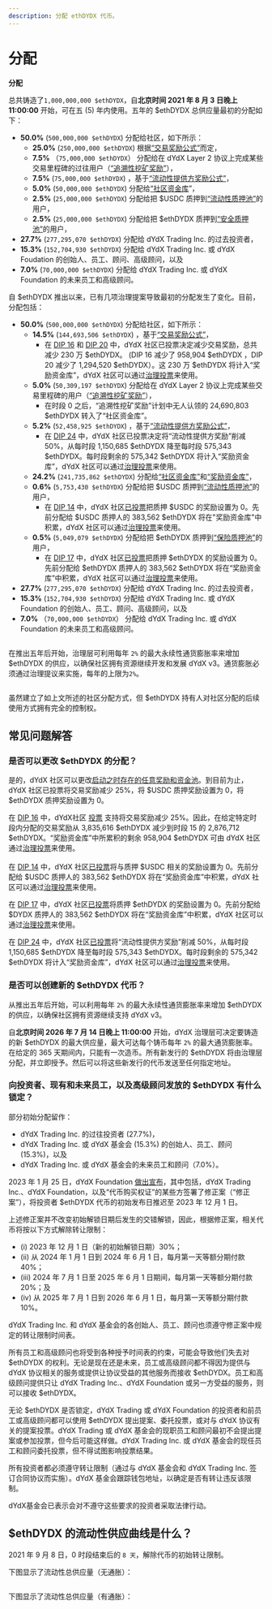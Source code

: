 ```yaml
---
description: 分配 ethDYDX 代币。
---
```


# 分配

**分配**

总共铸造了`1,000,000,000 $ethDYDX`，自**北京时间 2021 年 8 月 3 日晚上 11:00:00** 开始，可在五 (5) 年内使用。五年的 $ethDYDX 总供应量最初的分配如下：

* **50.0%** (`500,000,000 $ethDYDX`) 分配给社区，如下所示：
  * **25.0%** (`250,000,000 $ethDYDX`) 根据[“交易奖励公式”](https://docs.dydx.community/dydx-governance/rewards/trading-rewards)而定，
  * **7.5%** （`75,000,000 $ethDYDX`） 分配给在 dYdX Layer 2 协议上完成某些交易里程碑的过往用户（[“追溯性挖矿奖励”](https://docs.dydx.community/dydx-governance/rewards/retroactive-mining-rewards)），
  * **7.5%** (`75,000,000 $ethDYDX`) ，基于[“流动性提供方奖励公式”](https://docs.dydx.community/dydx-governance/rewards/liquidity-provider-rewards)，
  * **5.0%** (`50,000,000 $ethDYDX`) 分配给[“社区资金库](https://docs.dydx.community/dydx-governance/start-here/community-treasury/)”，
  * **2.5%** (`25,000,000 $ethDYDX`) 分配给把 $USDC 质押到[“流动性质押池”](https://docs.dydx.community/dydx-governance/staking-pools/liquidity-staking-pool)的用户，
  * **2.5%** (`25,000,000 $ethDYDX`) 分配给把 $ethDYDX 质押到[“安全质押池”](https://docs.dydx.community/dydx-governance/staking-pools/safety-staking-pool)的用户，
* **27.7%** (`277,295,070 $ethDYDX`) 分配给 dYdX Trading Inc. 的过去投资者，
* **15.3%** (`152,704,930 $ethDYDX`) 分配给 dYdX Trading Inc. 或 dYdX Foudation 的创始人、员工、顾问、高级顾问，以及
* **7.0%** (`70,000,000 $ethDYDX`) 分配给 dYdX Trading Inc. 或 dYdX Foundation 的未来员工和高级顾问。

自 $ethDYDX 推出以来，已有几项治理提案导致最初的分配发生了变化。目前，分配包括：

* **50.0%** (`500,000,000 $ethDYDX`) 分配给社区，如下所示：
  * **14.5%** (`144,693,506 $ethDYDX`) ，基于[“交易奖励公式”](https://docs.dydx.community/dydx-governance/rewards/trading-rewards)，
    * 在 [DIP 16](https://github.com/dydxfoundation/dip/blob/master/content/dips/DIP-16.md) 和 [DIP 20](https://dydx.community/dashboard/proposal/11) 中，dYdX 社区已投票决定减少交易奖励，总共减少 230 万 $ethDYDX。 (DIP 16  减少了 958,904 $ethDYDX ，DIP 20 减少了 1,294,520 $ethDYDX）。这 230 万 $ethDYDX 将计入“奖励资金库”，dYdX 社区可以通过[治理投票](https://docs.dydx.community/dydx-governance/voting-and-governance/governance-parameters)来使用。
  * **5.0%** (`50,309,197 $ethDYDX`) 分配给在 dYdX Layer 2 协议上完成某些交易里程碑的用户（[“追溯性挖矿奖励”](../rewards/retroactive-mining-rewards.md)），
    * 在时段 0 之后，“追溯性挖矿奖励”计划中无人认领的 24,690,803 $ethDYDX 转入了“社区资金库”。
  * **5.2%** (`52,458,925 $ethDYDX`) ，基于[“流动性提供方奖励公式”](https://docs.dydx.community/dydx-governance/rewards/liquidity-provider-rewards)，
    * 在 [DIP 24](https://github.com/dydxfoundation/dip/blob/master/content/dips/DIP-24.md) 中，dYdX 社区已投票决定将“流动性提供方奖励”削减 50%，从每时段 1,150,685 $ethDYDX 降至每时段 575,343 $ethDYDX。每时段剩余的 575,342 $ethDYDX 将计入“奖励资金库”，dYdX 社区可以通过[治理投票](https://docs.dydx.community/dydx-governance/voting-and-governance/governance-parameters)来使用。
  * **24.2%** (`241,735,862 $ethDYDX`) 分配给[“社区资金库”](https://docs.dydx.community/dydx-governance/start-here/community-treasury/)和[“奖励资金库”](https://docs.dydx.community/dydx-governance/start-here/rewards-treasury)，
  * **0.6%** (`5,753,430 $ethDYDX`) 分配给把 $USDC 质押到[“流动性质押池”](https://docs.dydx.community/dydx-governance/staking-pools/liquidity-staking-pool)的用户，
    * 在 [DIP 14](https://github.com/dydxfoundation/dip/blob/master/content/dips/DIP-14.md) 中，dYdX 社区[已投票](https://dydx.community/dashboard/proposal/7)把质押 $USDC 的奖励设置为 0。先前分配给 $USDC 质押人的 383,562 $ethDYDX 将在"奖励资金库"中积累，dYdX 社区可以通过[治理投票](https://docs.dydx.community/dydx-governance/voting-and-governance/governance-parameters)来使用。
  * **0.5%** (`5,049,079 $ethDYDX`) 分配给把 $ethDYDX 质押到[“保险质押池”](https://docs.dydx.community/dydx-governance/staking-pools/safety-staking-pool)的用户，
    * 在 [DIP 17](https://github.com/dydxfoundation/dip/blob/master/content/dips/DIP-17.md) 中，dYdX 社区[已投票](https://dydx.community/dashboard/proposal/9)把质押 $ethDYDX 的奖励设置为 0。先前分配给 $ethDYDX 质押人的 383,562 $ethDYDX 将在“奖励资金库”中积累，dYdX 社区可以通过[治理投票](https://docs.dydx.community/dydx-governance/voting-and-governance/governance-parameters)来使用。
* **27.7%** (`277,295,070 $ethDYDX`) 分配给 dYdX Trading Inc. 的过去投资者，
* **15.3%** (`152,704,930 $ethDYDX`) 分配给 dYdX Trading Inc. 或 dYdX Foundation 的创始人、员工、顾问、高级顾问，以及
* **7.0%** （`70,000,000 $ethDYDX`） 分配给 dYdX Trading Inc. 或 dYdX Foundation 的未来员工和高级顾问。

<figure><img src="../.gitbook/assets/allocation 5 year.png" alt=""><figcaption></figcaption></figure>

在推出五年后开始，治理层可利用每年 `2%` 的最大永续性通货膨胀率来增加 $ethDYDX 的供应，以确保社区拥有资源继续开发和发展 dYdX v3。通货膨胀必须通过治理提议来实施，每年的上限为`2%`。

<figure><img src="../.gitbook/assets/allocation 10 year 2% inflation (2).png" alt=""><figcaption></figcaption></figure>

虽然建立了如上文所述的社区分配方式，但 $ethDYDX 持有人对社区分配的后续使用方式拥有完全的控制权。

## **常见问题解答**

### 是否可以更改 $ethDYDX 的分配？

是的，dYdX 社区可以更改[启动之时存在的任意奖励和资金池](../voting-and-governance/governance-parameters.md)。到目前为止，dYdX 社区已投票将交易奖励减少 25%，将 $USDC 质押奖励设置为 0，将 $ethDYDX 质押奖励设置为 0。

在 [DIP 16](https://github.com/dydxfoundation/dip/blob/master/content/dips/DIP-16.md) 中，dYdX社区 [投票](https://dydx.community/dashboard/proposal/8) 支持将交易奖励减少 25%。因此，在给定特定时段内分配的交易奖励从 3,835,616 $ethDYDX 减少到时段 15 的 2,876,712  $ethDYDX。“奖励资金库”中所累积的剩余 958,904 $ethDYDX 可由 dYdX 社区通过[治理投票](https://docs.dydx.community/dydx-governance/voting-and-governance/governance-parameters)来使用。\
\
在 [DIP 14](https://github.com/dydxfoundation/dip/blob/master/content/dips/DIP-14.md) 中，dYdX 社区[已投票](https://dydx.community/dashboard/proposal/7)将与质押 $USDC 相关的奖励设置为 0。先前分配给 $USDC 质押人的 383,562 $ethDYDX 将在“奖励资金库”中积累，dYdX 社区可以通过[治理投票](https://docs.dydx.community/dydx-governance/voting-and-governance/governance-parameters)来使用。

在 [DIP 17](https://github.com/dydxfoundation/dip/blob/master/content/dips/DIP-17.md) 中，dYdX 社区[已投票](https://dydx.community/dashboard/proposal/9)将质押 $ethDYDX 的奖励设置为 0。先前分配给 $DYDX 质押人的 383,562 $ethDYDX 将在“奖励资金库”中积累，dYdX 社区可以通过[治理投票](https://docs.dydx.community/dydx-governance/voting-and-governance/governance-parameters)来使用。

在 [DIP 24](https://github.com/dydxfoundation/dip/blob/master/content/dips/DIP-24.md) 中，dYdX 社区[已投票](https://dydx.community/dashboard/proposal/14)将“流动性提供方奖励”削减 50%，从每时段 1,150,685 $ethDYDX 降至每时段 575,343 $ethDYDX。每时段剩余的 575,342 $ethDYDX 将计入“奖励资金库”，dYdX 社区可以通过[治理投票](https://docs.dydx.community/dydx-governance/voting-and-governance/governance-parameters)来使用。

### **是否可以创建新的 $ethDYDX 代币？**

从推出五年后开始，可以利用每年 `2%` 的最大永续性通货膨胀率来增加 $ethDYDX 的供应，以确保社区拥有资源继续支持 dYdX v3。

自**北京时间 2026 年 7 月 14 日晚上 11:00:00** 开始，dYdX 治理层可决定要铸造的新 $ethDYDX 的最大供应量，最大可达每个铸币每年 `2%` 的最大通货膨胀率。在给定的 365 天期间内，只能有一次造币。所有新发行的 $ethDYDX 将由治理层分配，并立即授予。然后可以将这些新发行的代币发送至任何指定地址。

### **向投资者、现有和未来员工，以及高级顾问发放的 $ethDYDX 有什么锁定？**

部分初始分配留作：

* dYdX Trading Inc. 的过往投资者 (27.7%)，
* dYdX Trading Inc. 或 dYdX 基金会 (15.3%) 的创始人、员工、顾问 (15.3%)，以及
* dYdX Trading Inc. 或 dYdX 基金会的未来员工和顾问（7.0%）。

2023 年 1 月 25 日，dYdX Foundation [做出宣布](https://dydx.foundation/blog/lock-up-extension)，其中包括，dYdX Trading Inc.、dYdX Foundation，以及“代币购买权证”的某些方签署了修正案（“修正案”），将投资者 $ethDYDX 代币的初始发布日推迟至 2023 年 12 月 1 日。

上述修正案并不改变初始解锁日期后发生的交错解锁，因此，根据修正案，相关代币将按以下方式解除转让限制：

* (i) 2023 年 12 月 1 日（新的初始解锁日期）30%；
* (ii) 从 2024 年 1 月 1 日到 2024 年 6 月 1 日，每月第一天等额分期付款 40%；
* (iii) 2024 年 7 月 1 日至 2025 年 6 月 1 日期间，每月第一天等额分期付款 20%；及
* (iv) 从 2025 年 7 月 1 日到 2026 年 6 月 1 日，每月第一天等额分期付款 10%。

dYdX Trading Inc. 和 dYdX 基金会的各创始人、员工、顾问也须遵守修正案中规定的转让限制时间表。

所有员工和高级顾问也将受到各种授予时间表的约束，可能会导致他们失去对 $ethDYDX 的权利。无论是现在还是未来，员工或高级顾问都不得因为提供与 dYdX 协议相关的服务或提供让协议受益的其他服务而接收 $ethDYDX。员工和高级顾问提供只让 dYdX Trading Inc.、dYdX Foundation 或另一方受益的服务，则可以接收 $ethDYDX。

无论 $ethDYDX 是否锁定，dYdX Trading 或 dYdX Foundation 的投资者和前员工或高级顾问都可以使用 $ethDYDX 提出提案、委托投票，或对与 dYdX 协议有关的提案投票。dYdX Trading 或 dYdX 基金会的现职员工和顾问最初不会提出提案或参加投票，但今后可能这样做。dYdX Trading Inc. 或 dYdX 基金会的现任员工和顾问委托投票，但不得试图影响投票结果。

所有投资者都必须遵守转让限制（通过与 dYdX 基金会和 dYdX Trading Inc. 签订合同协议而实施）。dYdX 基金会跟踪钱包地址，以确定是否有转让违反该限制。

dYdX基金会已表示会对不遵守这些要求的投资者采取法律行动。

## $ethDYDX 的流动性供应曲线是什么？

2021 年 9 月 8 日，0 时段结束后的 `8 天`，解除代币的初始转让限制。

下图显示了流动性总供应量（无通胀）：

<figure><img src="../.gitbook/assets/liquid-supply-total-issuance.png" alt=""><figcaption></figcaption></figure>

下图显示了流动性总供应量（有通胀）：

<figure><img src="../.gitbook/assets/liquid-supply-total issuance-2%-inflation.png" alt=""><figcaption></figcaption></figure>
